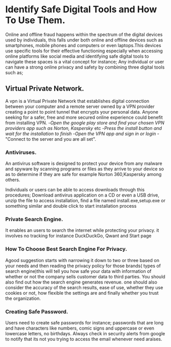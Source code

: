 # Identify Safe Digital Tools and How To Use Them.
Online and offline fraud happens within the spectrum of the digital devices used by individuals, this falls under both online and offline devices such as smartphones, mobile phones and computers or even laptops.This devices use specific tools for their effective functioning especially when accessing online platforms like social media and identifying safe digital tools to navigate these spaces is a vital concept for instance;
Any individual or user can have a strong online privacy and safety by combining three digital tools such as;

## Virtual Private Network.
A vpn is a Virtual Private Network that establishes digital connection between your computer and a remote server owned by a VPN provider creating a point to point tunnel that encrypts your personal data. Anyone seeking for a safer, free and more secured online experience could benefit from installing VPN.
-_Open the google play store and find your chosen VPN providers app such as Norton, Kaspersky_ etc
-_Press the install button and wait for the installation to finish_
-_Open the VPN app and sign in or login_ 
-"Connect to the server and you are all set".

### Antiviruses.
An antivirus software is designed to protect your device from any malware and spyware by scanning programs or files as they arrive to your device so as to determine if they are safe for example Norton 360,Kaspersky among others.

Individuals or users can be able to access downloads through this procedures;
Download antivirus application on a CD or even a USB drive,
unzip the file to access installation,
find a file named install.exe,setup.exe or something similar and
double click to start installation process

### Private Search Engine.
It enables an users to search the internet while protecting your privacy. it involves no tracking for instance DuckDuckGo, Qwant and Start page

### How To Choose Best Search Engine For Privacy.
Agood suggestion starts with narrowing it down to two or three based on your needs and then reading the privacy policy for those brands( types of search engine)this will tell you how safe your data with information of whether or not the company sells customer data to third parties. You should also find out how the search engine generates revenue.
one should also consider the accuracy of the search results, ease of use, whether they use cookies or not, how flexible the settings are and finally whether you trust the organization.

### Creating Safe Password.
Users need to create safe passwords for instance; passwords that are long and have characters like numbers, comic signs and uppercase or even lowercase letters, no birthdays.
Always check in security alerts from google to notify that its not you trying to access the email whenever need araises.

